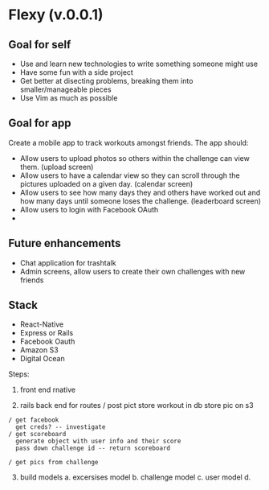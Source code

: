 # Flexy (v.0.0.1) 

Goal for self
---------
  - Use and learn new technologies to write something someone might use
  - Have some fun with a side project
  - Get better at disecting problems, breaking them into smaller/manageable pieces
  - Use Vim as much as possible

Goal for app
----------
Create a mobile app to track workouts amongst friends. The app should:

  - Allow users to upload photos so others within the challenge can view them. (upload screen)
  - Allow users to have a calendar view so they can scroll through the pictures uploaded on a given day. (calendar screen)
  - Allow users to see how many days they and others have worked out and how many days until someone loses the challenge. (leaderboard screen)
  - Allow users to login with Facebook OAuth
  - 

  Future enhancements
  ----
  - Chat application for trashtalk 
  - Admin screens, allow users to create their own challenges with new friends 
  
Stack
----------
  - React-Native
  - Express or Rails 
  - Facebook Oauth
  - Amazon S3
  - Digital Ocean
  

Steps:
  1. front end rnative
    
        
  2. rails back end for routes 
    / post pict
      store workout in db
      store pic on s3
      
    / get facebook
      get creds? -- investigate
    / get scoreboard
      generate object with user info and their score
      pass down challenge id -- return scoreboard
      
    / get pics from challenge
      
  3. build models
    a. excersises model
    b. challenge model
    c. user model
    d. 
